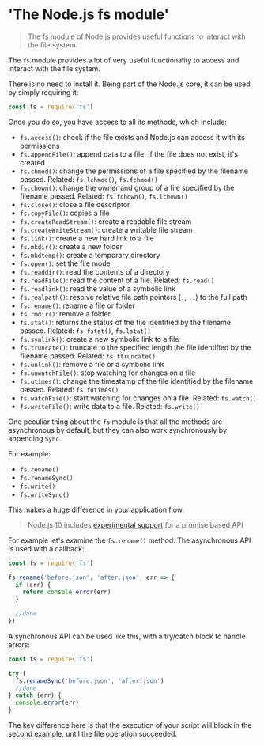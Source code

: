 # 'The Node.js fs module'

> The fs module of Node.js provides useful functions to interact with the file system.

The `fs` module provides a lot of very useful functionality to access and interact with the file system.

There is no need to install it. Being part of the Node.js core, it can be used by simply requiring it:

```js
const fs = require('fs')
```

Once you do so, you have access to all its methods, which include:

* `fs.access()`: check if the file exists and Node.js can access it with its permissions
* `fs.appendFile()`: append data to a file. If the file does not exist, it's created
* `fs.chmod()`: change the permissions of a file specified by the filename passed. Related: `fs.lchmod()`, `fs.fchmod()`
* `fs.chown()`: change the owner and group of a file specified by the filename passed. Related: `fs.fchown()`, `fs.lchown()`
* `fs.close()`: close a file descriptor
* `fs.copyFile()`: copies a file
* `fs.createReadStream()`: create a readable file stream
* `fs.createWriteStream()`: create a writable file stream
* `fs.link()`: create a new hard link to a file
* `fs.mkdir()`: create a new folder
* `fs.mkdtemp()`: create a temporary directory
* `fs.open()`: set the file mode
* `fs.readdir()`: read the contents of a directory
* `fs.readFile()`: read the content of a file. Related: `fs.read()`
* `fs.readlink()`: read the value of a symbolic link
* `fs.realpath()`: resolve relative file path pointers (`.`, `..`) to the full path
* `fs.rename()`: rename a file or folder
* `fs.rmdir()`: remove a folder
* `fs.stat()`: returns the status of the file identified by the filename passed. Related: `fs.fstat()`, `fs.lstat()`
* `fs.symlink()`: create a new symbolic link to a file
* `fs.truncate()`: truncate to the specified length the file identified by the filename passed. Related: `fs.ftruncate()`
* `fs.unlink()`: remove a file or a symbolic link
* `fs.unwatchFile()`: stop watching for changes on a file
* `fs.utimes()`: change the timestamp of the file identified by the filename passed. Related: `fs.futimes()`
* `fs.watchFile()`: start watching for changes on a file. Related: `fs.watch()`
* `fs.writeFile()`: write data to a file. Related: `fs.write()`

One peculiar thing about the `fs` module is that all the methods are asynchronous by default, but they can also work synchronously by appending `Sync`.

For example:

* `fs.rename()`
* `fs.renameSync()`
* `fs.write()`
* `fs.writeSync()`

This makes a huge difference in your application flow.

> Node.js 10 includes [experimental support](https://nodejs.org/api/fs.html#fs_fs_promises_api) for a promise based API

For example let's examine the `fs.rename()` method. The asynchronous API is used with a callback:

```js
const fs = require('fs')

fs.rename('before.json', 'after.json', err => {
  if (err) {
    return console.error(err)
  }

  //done
})
```

A synchronous API can be used like this, with a try/catch block to handle errors:

```js
const fs = require('fs')

try {
  fs.renameSync('before.json', 'after.json')
  //done
} catch (err) {
  console.error(err)
}
```

The key difference here is that the execution of your script will block in the second example, until the file operation succeeded.
